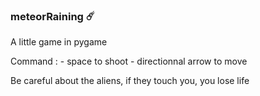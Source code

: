 ### meteorRaining ☄️
A little game in pygame

Command : - space to shoot 
          - directionnal arrow to move
          
Be careful about the aliens, if they touch you, you lose life
